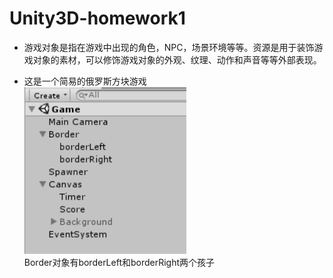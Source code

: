 # Unity3D-homework1
* 游戏对象是指在游戏中出现的角色，NPC，场景环境等等。资源是用于装饰游戏对象的素材，可以修饰游戏对象的外观、纹理、动作和声音等等外部表现。

* 这是一个简易的俄罗斯方块游戏<br/>
![](https://github.com/L1997YM/Unity3D-homework1/blob/master/tetrisL_gameobject.png)<br/>
Border对象有borderLeft和borderRight两个孩子<br/>
